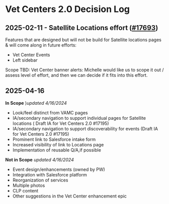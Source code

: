 # Vet Centers 2.0 Decision Log

## 2025-02-11 - Satellite Locations effort ([#17693](https://github.com/department-of-veterans-affairs/va.gov-cms/issues/17693))
Features that are designed but will not be build for Satellite locations pages & will come along in future efforts: 
* Vet Center Events
* Left sidebar

Scope TBD: Vet Center banner alerts: Michelle would like us to scope it out / assess level of effort, and then we can decide if it fits into this effort.


## 2025-04-16

**In Scope**
)_updated 4/16/2024_
- Look/feel distinct from VAMC pages
- IA/secondary navigation to support individual pages for Satellite locations ( Draft IA for Vet Centers 2.0 #17195)
- IA/secondary navigation to support discoverability for events (Draft IA for Vet Centers 2.0 #17195)
- Prominent link to Salesforce intake form
- Increased visibility of link to Locations page
- Implementation of reusable Q/A,if possible

**Not in Scope**
_updated 4/16/2024_
- Event design/enhancements (owned by PW)
- Integration with Salesforce platform
- Reorganization of services
- Multiple photos
- CLP content
- Other suggestions in the Vet Center enhancement epic
